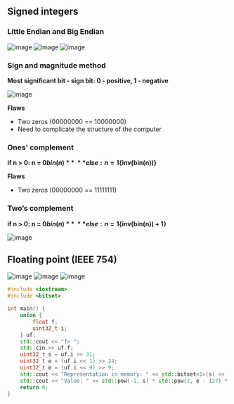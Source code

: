 ## Signed integers
### Little Endian and Big Endian
![image](https://user-images.githubusercontent.com/72094319/181782516-6e276eae-7789-410b-bf5f-581d67754eba.png)
![image](https://user-images.githubusercontent.com/72094319/181782544-0cdf742b-a435-462d-87e7-f12accf9d67c.png)
![image](https://user-images.githubusercontent.com/72094319/181782569-8a60962e-86dd-4d1c-a8ce-16721f940107.png)

### Sign and magnitude method
**Most significant bit - sign bit: 0 - positive, 1 - negative**

![image](https://user-images.githubusercontent.com/72094319/181582640-bc0df490-f9ab-49d2-8052-50ad1a95a402.png)

**Flaws**
- Two zeros (00000000 == 10000000)
- Need to complicate the structure of the computer

### Ones' complement
**if n > 0: n = 0${bin(n)}** \
**else: n = 1${inv(bin(n))}**

**Flaws**
- Two zeros (00000000 == 11111111)

### Two’s complement
**if n > 0: n = 0${bin(n)}** \
**else: n = 1${inv(bin(n)) + 1}**

![image](https://user-images.githubusercontent.com/72094319/181582864-7a5ce042-c3c5-4413-9dcd-59b773e081bb.png)

## Floating point (IEEE 754)
![image](https://user-images.githubusercontent.com/72094319/181583351-dce1571a-32b2-4505-b33d-086f4f01a291.png)
![image](https://user-images.githubusercontent.com/72094319/181595479-667f0258-0be0-466a-adaf-f3f7006f3476.png)
![image](https://user-images.githubusercontent.com/72094319/181595510-63341469-399e-455d-81bf-49b1e3f468d2.png)

```cpp
#include <iostream>
#include <bitset>

int main() {
	union {
		float f;
		uint32_t i;
	} uf;
	std::cout << "f> ";
	std::cin >> uf.f;
	uint32_t s = uf.i >> 31;
	uint32_t e = (uf.i << 1) >> 24;
	uint32_t m = (uf.i << 9) >> 9;
	std::cout << "Representation in memory: " << std::bitset<1>(s) << '\'' << std::bitset<8>(e) << '\'' << std::bitset<23>(m) << std::endl;
	std::cout << "Value: " << std::pow(-1, s) * std::pow(2, e - 127) * (1 + m / (std::pow(2, 23) - 1.));
	return 0;
}
```
